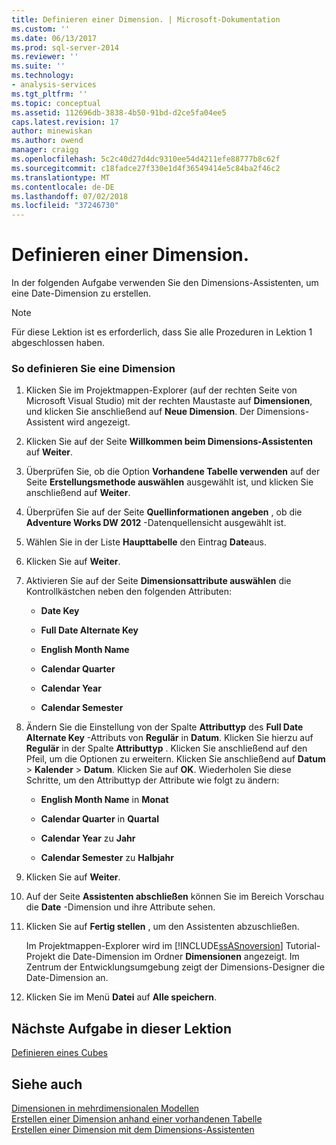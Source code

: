 ```yaml
---
title: Definieren einer Dimension. | Microsoft-Dokumentation
ms.custom: ''
ms.date: 06/13/2017
ms.prod: sql-server-2014
ms.reviewer: ''
ms.suite: ''
ms.technology:
- analysis-services
ms.tgt_pltfrm: ''
ms.topic: conceptual
ms.assetid: 112696db-3838-4b50-91bd-d2ce5fa04ee5
caps.latest.revision: 17
author: minewiskan
ms.author: owend
manager: craigg
ms.openlocfilehash: 5c2c40d27d4dc9310ee54d4211efe88777b8c62f
ms.sourcegitcommit: c18fadce27f330e1d4f36549414e5c84ba2f46c2
ms.translationtype: MT
ms.contentlocale: de-DE
ms.lasthandoff: 07/02/2018
ms.locfileid: "37246730"
---
```

# <a name="defining-a-dimension"></a>Definieren einer Dimension.
  In der folgenden Aufgabe verwenden Sie den Dimensions-Assistenten, um eine Date-Dimension zu erstellen.  
  
> [!NOTE]  
>  Für diese Lektion ist es erforderlich, dass Sie alle Prozeduren in Lektion 1 abgeschlossen haben.  
  
### <a name="to-define-a-dimension"></a>So definieren Sie eine Dimension  
  
1.  Klicken Sie im Projektmappen-Explorer (auf der rechten Seite von Microsoft Visual Studio) mit der rechten Maustaste auf **Dimensionen**, und klicken Sie anschließend auf **Neue Dimension**. Der Dimensions-Assistent wird angezeigt.  
  
2.  Klicken Sie auf der Seite **Willkommen beim Dimensions-Assistenten** auf **Weiter**.  
  
3.  Überprüfen Sie, ob die Option **Vorhandene Tabelle verwenden** auf der Seite **Erstellungsmethode auswählen** ausgewählt ist, und klicken Sie anschließend auf **Weiter**.  
  
4.  Überprüfen Sie auf der Seite **Quellinformationen angeben** , ob die **Adventure Works DW 2012** -Datenquellensicht ausgewählt ist.  
  
5.  Wählen Sie in der Liste **Haupttabelle** den Eintrag **Date**aus.  
  
6.  Klicken Sie auf **Weiter**.  
  
7.  Aktivieren Sie auf der Seite **Dimensionsattribute auswählen** die Kontrollkästchen neben den folgenden Attributen:  
  
    -   **Date Key**  
  
    -   **Full Date Alternate Key**  
  
    -   **English Month Name**  
  
    -   **Calendar Quarter**  
  
    -   **Calendar Year**  
  
    -   **Calendar Semester**  
  
8.  Ändern Sie die Einstellung von der Spalte **Attributtyp** des **Full Date Alternate Key** -Attributs von **Regulär** in **Datum**. Klicken Sie hierzu auf **Regulär** in der Spalte **Attributtyp** . Klicken Sie anschließend auf den Pfeil, um die Optionen zu erweitern. Klicken Sie anschließend auf **Datum** > **Kalender** > **Datum**. Klicken Sie auf **OK**. Wiederholen Sie diese Schritte, um den Attributtyp der Attribute wie folgt zu ändern:  
  
    -   **English Month Name** in **Monat**  
  
    -   **Calendar Quarter** in **Quartal**  
  
    -   **Calendar Year** zu **Jahr**  
  
    -   **Calendar Semester** zu **Halbjahr**  
  
9. Klicken Sie auf **Weiter**.  
  
10. Auf der Seite **Assistenten abschließen** können Sie im Bereich Vorschau die **Date** -Dimension und ihre Attribute sehen.  
  
11. Klicken Sie auf **Fertig stellen** , um den Assistenten abzuschließen.  
  
     Im Projektmappen-Explorer wird im [!INCLUDE[ssASnoversion](../includes/ssasnoversion-md.md)] Tutorial-Projekt die Date-Dimension im Ordner **Dimensionen** angezeigt. Im Zentrum der Entwicklungsumgebung zeigt der Dimensions-Designer die Date-Dimension an.  
  
12. Klicken Sie im Menü **Datei** auf **Alle speichern**.  
  
## <a name="next-task-in-lesson"></a>Nächste Aufgabe in dieser Lektion  
 [Definieren eines Cubes](lesson-2-2-defining-a-cube.md)  
  
## <a name="see-also"></a>Siehe auch  
 [Dimensionen in mehrdimensionalen Modellen](multidimensional-models/dimensions-in-multidimensional-models.md)   
 [Erstellen einer Dimension anhand einer vorhandenen Tabelle](multidimensional-models/create-a-dimension-by-using-an-existing-table.md)   
 [Erstellen einer Dimension mit dem Dimensions-Assistenten](multidimensional-models/create-a-dimension-using-the-dimension-wizard.md)  
  
  
